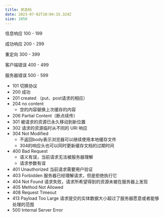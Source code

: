 ```yaml
---
title: 状态码
date: 2023-07-02T10:04:15.324Z
size: 1050
---
```

信息响应 100 - 199

成功响应 200 - 299

重定向 300 - 399

客户端错误 400 - 499

服务器错误 500 - 599

- 101 切换协议
- 200 成功
- 201 created （put、post请求的相应）
- 204 no content
  - 空的内容替换上次缓存的内容
- 206 Partial Content（断点续传）
- 301 被请求的资源已永久移动到新位置
- 302 请求的资源临时从不同的 URI 响应
- 304  Not Modified
  - 不返回body表示浏览器可以继续使用本地缓存文件
  - 304的响应头也可以同时更新缓存文档的过期时间
- 400 Bad Request
  - 语义有误，当前请求无法被服务器理解
  - 请求参数有误
- 401 Unauthorized  当前请求需要用户验证
- 403 Forbidden 服务器已经理解请求，但是拒绝执行它
- 404 Not Found 请求失败，请求所希望得到的资源未被在服务器上发现
- 405 Method Not Allowed
- 408 Request Timeout
- 413 Payload Too Large 请求提交的实体数据大小超过了服务器愿意或者能够处理的范围
- 500 Internal Server Error
